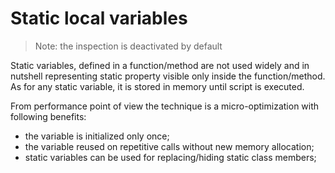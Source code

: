 # Static local variables

> Note: the inspection is deactivated by default

Static variables, defined in a function/method are not used widely and in nutshell representing static property visible 
only inside the function/method. As for any static variable, it is stored in memory until script is executed.

From performance point of view the technique is a micro-optimization with following benefits:
- the variable is initialized only once;
- the variable reused on repetitive calls without new memory allocation;
- static variables can be used for replacing/hiding static class members;